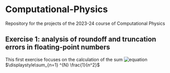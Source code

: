 # Computational-Physics
Repository for the projects of the 2023-24 course of Computational Physics
## Exercise 1: analysis of roundoff and truncation errors in floating-point numbers
This first exercise focuses on the calculation of the sum ![equation](https://latex.codecogs.com/svg.image?%7B%5Ccolor%7BWhite%7D%5Csum_%7Bn=1%7D%5E%5Cinfty=%5Cfrac%7B%5Cpi%5E2%7D%7B6%7D%7D)
$\displaystyle\sum_{n=1} ^{N} \frac{1}{n^2}$

